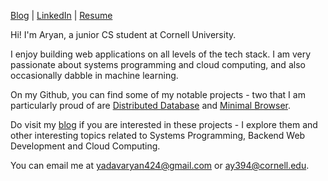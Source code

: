 [Blog](https://www.aryanyadav.dev) | [LinkedIn](https://www.linkedin.com/in/aryanyadav4/) | [Resume](https://drive.google.com/file/d/1c2UUGPv3Eu29QMpbA556sf-0MBpkYjs1/view?usp=sharing)

Hi! I'm Aryan, a junior CS student at Cornell University.

I enjoy building web applications on all levels of the tech stack. I am very passionate about systems programming and cloud computing, and also occasionally dabble in machine learning.

On my Github, you can find some of my notable projects - two that I am particularly proud of are [Distributed Database](https://github.com/Aryan77/distributed-database) and [Minimal Browser](https://github.com/Aryan77/minimal-browser).

Do visit my [blog](https://aryanyadav.dev) if you are interested in these projects - I explore them and other interesting topics related to Systems Programming, Backend Web Development and Cloud Computing.

You can email me at [yadavaryan424@gmail.com](mailto:yadavaryan424@gmail.com) or [ay394@cornell.edu](mailto:ay394@cornell.edu).
